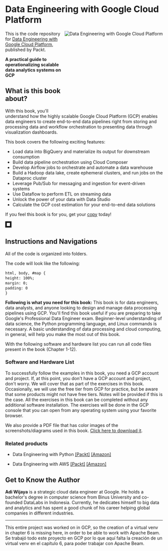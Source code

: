 # Data Engineering with Google Cloud Platform

<a href="https://www.packtpub.com/product/data-engineering-with-google-cloud-platform/9781800561328?utm_source=github&utm_medium=repository&utm_campaign=9781800561328"><img src="https://static.packt-cdn.com/products/9781800561328/cover/smaller" alt="Data Engineering with Google Cloud Platform" height="256px" align="right"></a>

This is the code repository for [Data Engineering with Google Cloud Platform](https://www.packtpub.com/product/data-engineering-with-google-cloud-platform/9781800561328?utm_source=github&utm_medium=repository&utm_campaign=9781800561328), published by Packt.

**A practical guide to operationalizing scalable data analytics systems on GCP**

## What is this book about?
With this book, you'll understand how the highly scalable Google Cloud Platform (GCP) enables data engineers to create end-to-end data pipelines right from storing and processing data and workflow orchestration to presenting data through visualization dashboards.


This book covers the following exciting features: 
* Load data into BigQuery and materialize its output for downstream consumption
* Build data pipeline orchestration using Cloud Composer
* Develop Airflow jobs to orchestrate and automate a data warehouse
* Build a Hadoop data lake, create ephemeral clusters, and run jobs on the Dataproc cluster
* Leverage Pub/Sub for messaging and ingestion for event-driven systems
* Use Dataflow to perform ETL on streaming data
* Unlock the power of your data with Data Studio
* Calculate the GCP cost estimation for your end-to-end data solutions

If you feel this book is for you, get your [copy](https://www.amazon.com/dp/B09NC5XJ6D) today!

<a href="https://www.packtpub.com/?utm_source=github&utm_medium=banner&utm_campaign=GitHubBanner"><img src="https://raw.githubusercontent.com/PacktPublishing/GitHub/master/GitHub.png" 
alt="https://www.packtpub.com/" border="5" /></a>


## Instructions and Navigations
All of the code is organized into folders.

The code will look like the following:
```
html, body, #map {
height: 100%;
margin: 0;
padding: 0
}
```

**Following is what you need for this book:**
This book is for data engineers, data analysts, and anyone looking to design and manage data processing pipelines using GCP. 
You'll find this book useful if you are preparing to take Google's Professional Data Engineer exam. Beginner-level understanding of data science, the Python programming language, and Linux commands is necessary. 
A basic understanding of data processing and cloud computing, in general, will help you make the most out of this book.	

With the following software and hardware list you can run all code files present in the book (Chapter 1-12).

### Software and Hardware List

To successfully follow the examples in this book, you need a GCP account and project. If, at this point, you don't have a GCP account and project, don't worry. 
We will cover that as part of the exercises in this book. Occasionally, we will use the free tier from GCP for practice, but be aware that some products might not have free tiers. 
Notes will be provided if this is the case. All the exercises in this book can be completed without any additional software installation. 
The exercises will be done in the GCP console that you can open from any operating system using your favorite browser. 


We also provide a PDF file that has color images of the screenshots/diagrams used in this book. [Click here to download it](https://static.packt-cdn.com/downloads/9781800561328_ColorImages.pdf).


### Related products <Other books you may enjoy>
* Data Engineering with Python [[Packt]](https://www.packtpub.com/product/data-engineering-with-python/9781839214189?utm_source=github&utm_medium=repository&utm_campaign=9781839214189) [[Amazon]](https://www.amazon.com/dp/B08DSLVFNR)

* Data Engineering with AWS [[Packt]](https://www.packtpub.com/product/data-engineering-with-aws/9781800560413?utm_source=github&utm_medium=repository&utm_campaign=9781800560413) [[Amazon]](https://www.amazon.com/dp/B09C2MN5DV)

## Get to Know the Author
**Adi Wijaya**
is a strategic cloud data engineer at Google. He holds a bachelor's degree
in computer science from Binus University and co-founded DataLabs in Indonesia.
Currently, he dedicates himself to big data and analytics and has spent a good chunk
of his career helping global companies in different industries.




----------------------------------------------------------------
<a href="My comments on the development of this book:"></a>
This entire project was worked on in GCP, so the creation of a virtual venv in chapter 6 is missing here, in order to be able to work with Apache Beam.
Se trabajó todo este proyecto en GCP por lo que aquí falta la creación de un virtual venv en el capítulo 6, para poder trabajar con Apache Beam.
